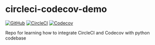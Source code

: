 # circleci-codecov-demo

[![GitHub](https://img.shields.io/github/license/marwanali1/cicd-playground?color=g)](https://github.com/marwanali1/cicd-playground/blob/develop/LICENSE)
[![CircleCI](https://img.shields.io/circleci/build/github/marwanali1/circleci-codecov-demo/develop)](https://circleci.com/gh/marwanali1/circleci-codecov-demo/tree/develop)
[![Codecov](https://img.shields.io/codecov/c/github/marwanali1/circleci-codecov-demo)](https://codecov.io/gh/marwanali1/circleci-codecov-demo)

Repo for learning how to integrate CircleCI and Codecov with python codebase
